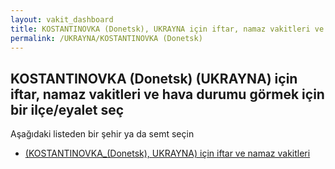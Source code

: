```yaml
---
layout: vakit_dashboard
title: KOSTANTINOVKA (Donetsk), UKRAYNA için iftar, namaz vakitleri ve hava durumu - ilçe/eyalet seç
permalink: /UKRAYNA/KOSTANTINOVKA (Donetsk)
---
```


## KOSTANTINOVKA (Donetsk) (UKRAYNA) için iftar, namaz vakitleri ve hava durumu  görmek için bir ilçe/eyalet seç

Aşağıdaki listeden bir şehir ya da semt seçin

* [ (KOSTANTINOVKA_(Donetsk), UKRAYNA) için iftar ve namaz vakitleri](/UKRAYNA/KOSTANTINOVKA_(Donetsk)/)

<script type="text/javascript">
  var GLOBAL_COUNTRY = 'UKRAYNA';
  var GLOBAL_CITY = 'KOSTANTINOVKA (Donetsk)';
  var GLOBAL_STATE = 'KOSTANTINOVKA (Donetsk)';
</script>
